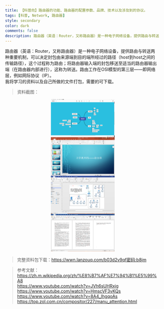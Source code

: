 ```yaml
---
title: 【科普向】路由器的功能、路由器的配置参数、品牌、技术以及涉及到的协议。
tags: [科普, Network, 路由器]
style: secondary
color: dark
comments: false
description: 路由器（英语：Router，又称路由器）是一种电子网络设备，提供路由与转送两种重要机制，可以决定封包由来源端到目的端所经过的路径（host到host之间的传输路径），这个过程称为路由；将路由器输入端的封包移送至适当的路由器输出端（在路由器内部进行），这称为转送。路由工作在OSI模型的第三层——即网络层，例如网际协议（IP）。  
---  
```

路由器（英语：Router，又称路由器）是一种电子网络设备，提供路由与转送两种重要机制，可以决定封包由来源端到目的端所经过的路径（host到host之间的传输路径），这个过程称为路由；将路由器输入端的封包移送至适当的路由器输出端（在路由器内部进行），这称为转送。路由工作在OSI模型的第三层——即网络层，例如网际协议（IP）。   
我将学习的资料以及自己所做的文件打包，需要的可下载。  
>资料截图：
>
<img style="height:500px;margin:0 150px;" src="../assets/2022-6-14-img-router/IMG_20220614_095828.jpg" alt="">

>完整资料包下载：https://wwn.lanzouq.com/b03d2v9qf密码:b8jm  

>参考文献：  
    https://zh.m.wikipedia.org/zh/%E8%B7%AF%E7%94%B1%E5%99%A8  
    https://www.youtube.com/watch?v=JVh6sUHRxjg  
    https://www.youtube.com/watch?v=HmscVF3vKQs  
    https://www.youtube.com/watch?v=8A4_IhgqoAs  
    https://top.zol.com.cn/compositor/227/manu_attention.html  